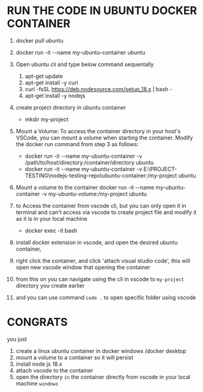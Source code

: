 # RUN THE CODE IN UBUNTU DOCKER CONTAINER

1. docker pull ubuntu

2. docker run -it --name my-ubuntu-container ubuntu

3. Open ubuntu cli and type below command sequentally

   1. apt-get update
   2. apt-get install -y curl
   3. curl -fsSL https://deb.nodesource.com/setup_18.x | bash -
   4. apt-get install -y nodejs

4. create project directory in ubuntu container

   - mkdir my-project

5. Mount a Volume: To access the container directory in your host's VSCode, you can mount a volume when starting the container. Modify the docker run command from step 3 as follows:

   - docker run -it --name my-ubuntu-container -v /path/to/host/directory:/container/directory ubuntu
   - docker run -it --name my-ubuntu-container -v E:\PROJECT-TESTING\nodejs-testing-repo\ubuntu-container:/my-project ubuntu

6. Mount a volume to the container
   docker run -it --name my-ubuntu-container -v my-ubuntu-volume:/my-project ubuntu

7. to Access the container from vscode cli, but you can only open it in terminal and can't access via vscode to create project file and modify it as it is in your local machine

   - docker exec -it <CONTAINER-NAME> bash

8. install docker extension in vscode, and open the desired ubuntu container,
9. right click the container, and click 'attach visual studio code', this will open new vscode window that opening the container

10. from this on you can navigate using the cli in vscode to `my-project` directory you create earlier
11. and you can use command `code .` to open specific folder using vscode

# CONGRATS

you just

1. create a linux ubuntu container in docker windows /docker desktop
2. mount a volume to a container so it will persist
3. install node js 18.x
4. attach vscode to the container
5. open the directory `in` the container directly from vscode in your local machine `windows`
